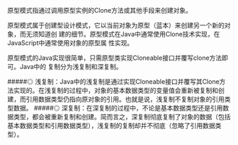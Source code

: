 原型模式指通过调用原型实例的Clone方法或其他手段来创建对象。

原型模式属于创建型设计模式，它以当前对象为原型（蓝本）来创建另一个新的对象，而无须知道创
建的细节。原型模式在Java中通常使用Clone技术实现，在JavaScript中通常使用对象的原型属
性实现。

原型模式的Java实现很简单，只需原型类实现Cloneable接口并覆写clone方法即可。Java中的
复制分为浅复制和深复制。

#####◎ 浅复制：Java中的浅复制是通过实现Cloneable接口并覆写其Clone方法实现的。在浅复制的过程中，对象的基本数据类型的变量值会重新被复制和创建，而引用数据类型仍指向原对象的引用。也就是说，浅复制不复制对象的引用类型数据。
#####◎ 深复制：在深复制的过程中，不论是基本数据类型还是引用数据类型，都会被重新复制和创建。简而言之，深复制彻底复制了对象的数据（包括基本数据类型和引用数据类型），浅复制的复制却并不彻底（忽略了引用数据类型）。